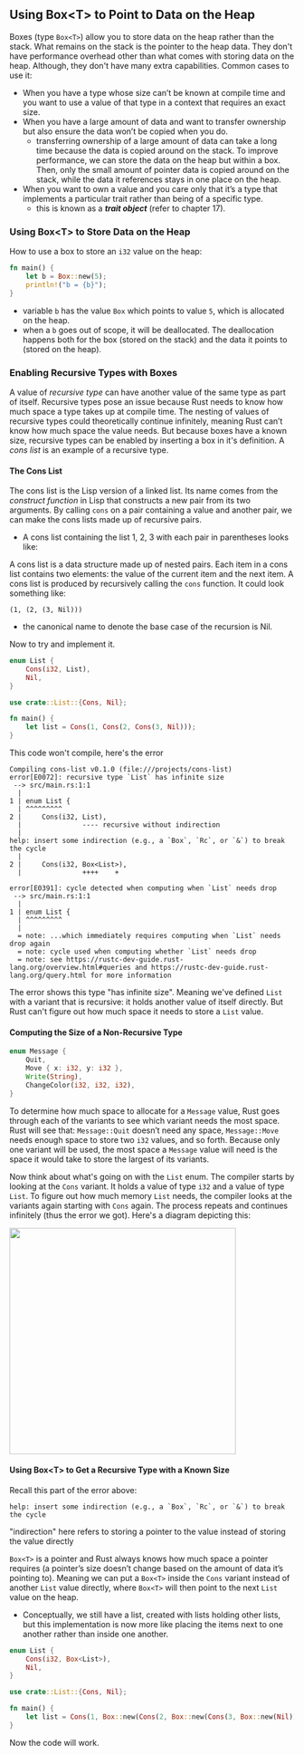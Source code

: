 ## Using Box\<T\> to Point to Data on the Heap

Boxes (type `Box<T>`) allow you to store data on the heap rather than the
stack. What remains on the stack is the pointer to the heap data. They don't
have performance overhead other than what comes with storing data on the heap.
Although, they don't have many extra capabilities. Common cases to use it:
- When you have a type whose size can’t be known at compile time and you want
  to use a value of that type in a context that requires an exact size.
- When you have a large amount of data and want to transfer ownership but also
  ensure the data won’t be copied when you do.
  - transferring ownership of a large amount of data can take a long time
    because the data is copied around on the stack. To improve performance, we
    can store the data on the heap but within a box. Then, only the small
    amount of pointer data is copied around on the stack, while the data it
    references stays in one place on the heap.
- When you want to own a value and you care only that it’s a type that
  implements a particular trait rather than being of a specific type.
  - this is known as a ***trait object*** (refer to chapter 17).
  
### Using Box\<T\> to Store Data on the Heap

How to use a box to store an `i32` value on the heap:
```rust
fn main() {
    let b = Box::new(5);
    println!("b = {b}");
}
```
- variable `b` has the value `Box` which points to value `5`, which is
  allocated on the heap.
- when a `b` goes out of scope, it will be deallocated. The deallocation
  happens both for the box (stored on the stack) and the data it points to
  (stored on the heap).
  
### Enabling Recursive Types with Boxes

A value of *recursive type* can have another value of the same type as part of
itself. Recursive types pose an issue because Rust needs to know how much space
a type takes up at compile time. The nesting of values of recursive types could
theoretically continue infinitely, meaning Rust can’t know how much space the
value needs. But because boxes have a known size, recursive types can be
enabled by inserting a box in it's definition. A *cons list* is an example of a
recursive type.

#### The Cons List

The cons list is the Lisp version of a linked list. Its name comes from the
*construct function* in Lisp that constructs a new pair from its two arguments.
By calling `cons` on a pair containing a value and another pair, we can make
the cons lists made up of recursive pairs. 
- A cons list containing the list 1, 2, 3 with each pair in parentheses looks
  like:

A cons list is a data structure made up of nested pairs. Each item in a cons list contains two elements: the value of the current item and the next item. A cons list is produced by recursively calling the `cons` function. It could look something like:
```
(1, (2, (3, Nil)))
```
- the canonical name to denote the base case of the recursion is Nil. 

Now to try and implement it.
```rust
enum List {
    Cons(i32, List),
    Nil,
}

use crate::List::{Cons, Nil};

fn main() {
    let list = Cons(1, Cons(2, Cons(3, Nil)));
}
```
This code won't compile, here's the error
```
Compiling cons-list v0.1.0 (file:///projects/cons-list)
error[E0072]: recursive type `List` has infinite size
 --> src/main.rs:1:1
  |
1 | enum List {
  | ^^^^^^^^^
2 |     Cons(i32, List),
  |               ---- recursive without indirection
  |
help: insert some indirection (e.g., a `Box`, `Rc`, or `&`) to break the cycle
  |
2 |     Cons(i32, Box<List>),
  |               ++++    +

error[E0391]: cycle detected when computing when `List` needs drop
 --> src/main.rs:1:1
  |
1 | enum List {
  | ^^^^^^^^^
  |
  = note: ...which immediately requires computing when `List` needs drop again
  = note: cycle used when computing whether `List` needs drop
  = note: see https://rustc-dev-guide.rust-lang.org/overview.html#queries and https://rustc-dev-guide.rust-lang.org/query.html for more information
  ```
The error shows this type "has infinite size". Meaning we've defined `List` with a variant that is recursive: it holds another value of itself directly. But Rust can't figure out how much space it needs to store a `List` value.

#### Computing the Size of a Non-Recursive Type

```rust
enum Message {
    Quit,
    Move { x: i32, y: i32 },
    Write(String),
    ChangeColor(i32, i32, i32),
}
```
To determine how much space to allocate for a `Message` value, Rust goes
through each of the variants to see which variant needs the most space. Rust
will see that: `Message::Quit` doesn’t need any space, `Message::Move` needs
enough space to store two `i32` values, and so forth. Because only one variant
will be used, the most space a `Message` value will need is the space it would
take to store the largest of its variants.

Now think about what's going on with the `List` enum. The compiler starts by
looking at the `Cons` variant. It holds a value of type `i32` and a value of
type `List`. To figure out how much memory `List` needs, the compiler looks at
the variants again starting with `Cons` again. The process repeats and
continues infinitely (thus the error we got). Here's a diagram depicting this:

<img src="https://rust-book.cs.brown.edu/img/trpl15-01.svg" width=400 height=400>

#### Using Box\<T\> to Get a Recursive Type with a Known Size

Recall this part of the error above:
```
help: insert some indirection (e.g., a `Box`, `Rc`, or `&`) to break the cycle
```
"indirection" here refers to storing a pointer to the value instead of storing the value directly

`Box<T>` is a pointer and Rust always knows how much space a pointer requires
(a pointer’s size doesn’t change based on the amount of data it’s pointing to).
Meaning we can put a `Box<T>` inside the `Cons` variant instead of another
`List` value directly, where `Box<T>` will then point to the next `List` value
on the heap.
- Conceptually, we still have a list, created with lists holding other lists,
  but this implementation is now more like placing the items next to one
  another rather than inside one another.
```rust
enum List {
    Cons(i32, Box<List>),
    Nil,
}

use crate::List::{Cons, Nil};

fn main() {
    let list = Cons(1, Box::new(Cons(2, Box::new(Cons(3, Box::new(Nil))))));
}
```
Now the code will work.
